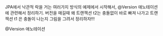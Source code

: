 JPA에서 낙관적 락을 거는 여러가지 방식의 예제에서 시작해서, @Version 애노테이션에 관련해서 정리하기. 버전을 매길때 왜 트랜잭션 t2는 충돌없이 바로 빠져 나가고 트랜잭션 t1 은 충돌이 나는지 그림을 그려서 정리하자!!! 

@Version 애노테이션


